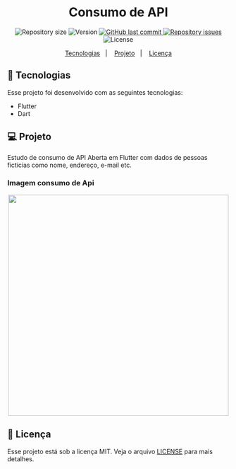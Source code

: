 <h1 align="center">
 Consumo de API
</h1>

<p align="center">

  <img alt="Repository size" src="https://img.shields.io/github/repo-size/AriCamargos/LoginAppDog">
  
  <img alt="Version" src="https://img.shields.io/badge/version-2.8.1-blue">
  
 

  <a href="https://github.com/AriCamargos/ApiFlutter">
    <img alt="GitHub last commit" src="https://img.shields.io/github/last-commit/AriCamargos/ApiFlutter">
  </a>

  <a href="https://github.com/AriCamargos/ApiFlutter/issues">
    <img alt="Repository issues" src="https://img.shields.io/github/issues/AriCamargos/ApiFlutter">
  </a>

  <img alt="License" src="https://img.shields.io/badge/license-MIT-brightgreen">
</p>

<p align="center">
  <a href="#-tecnologias">Tecnologias</a>&nbsp;&nbsp;&nbsp;|&nbsp;&nbsp;&nbsp;
  <a href="#-projeto">Projeto</a>&nbsp;&nbsp;&nbsp;|&nbsp;&nbsp;&nbsp;
  <a href="#-licença">Licença</a>
</p>

## 🚀 Tecnologias

Esse projeto foi desenvolvido com as seguintes tecnologias:

- Flutter
- Dart

## 💻 Projeto
Estudo de consumo de API Aberta em Flutter com dados de pessoas fictícias como nome, endereço, e-mail etc.

### Imagem consumo de Api

<p align="center">

<img src="https://user-images.githubusercontent.com/86811983/154993933-46d39620-1dff-4f5e-8a10-5d46b9b712ba.jpeg" width="500" >
</p>

## 📝 Licença

Esse projeto está sob a licença MIT. Veja o arquivo [LICENSE](https://www.mit.edu/~amini/LICENSE.md) para mais detalhes.
